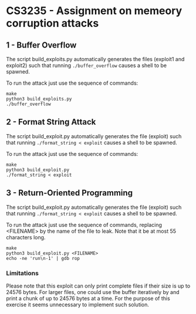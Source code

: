 # CS3235 - Assignment on memeory corruption attacks

## 1 - Buffer Overflow 

The script build_exploits.py automatically generates the files (exploit1 and
exploit2) such that running `./buffer_overflow` causes a shell to be spawned.

To run the attack just use the sequence of commands:
```
make
python3 build_exploits.py
./buffer_overflow
```

## 2 - Format String Attack

The script build_exploit.py automatically generates the file (exploit) 
such that running `./format_string < exploit` causes a shell to be spawned.

To run the attack just use the sequence of commands:
```
make
python3 build_exploit.py
./format_string < exploit
```

## 3 - Return-Oriented Programming

The script build_exploit.py automatically generates the file (exploit) 
such that running `./format_string < exploit` causes a shell to be spawned.

To run the attack just use the sequence of commands, replacing \<FILENAME\> by the
name of the file to leak. Note that it be at most 55 characters long.
```
make
python3 build_exploit.py <FILENAME>
echo -ne 'run\n-1' | gdb rop
```

### Limitations

Please note that this exploit can only print complete files if their size is up 
to 24576 bytes. For larger files, one could use the buffer iteratively by and
print a chunk of up to 24576 bytes at a time. For the purpose of this exercise
it seems unnecessary to implement such solution.
